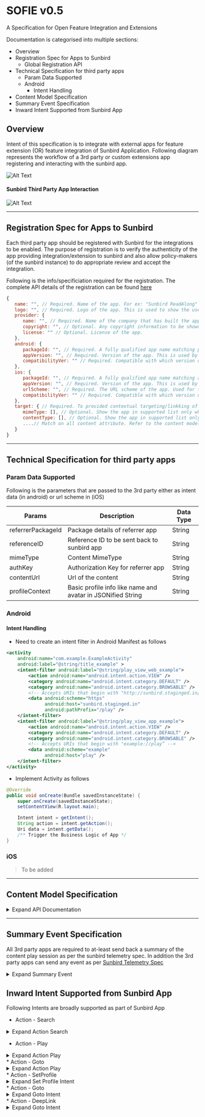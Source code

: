 # SOFIE v0.5
A Specification for Open Feature Integration and Extensions

Documentation is categorised into multiple sections:
* Overview
* Registration Spec for Apps to Sunbird
    * Global Registration API
* Technical Specification for third party apps
    * Param Data Supported
    * Android
      * Intent Handling
* Content Model Specification
* Summary Event Specification  
* Inward Intent Supported from Sunbird App  


## Overview
Intent of this specification is to integrate with external apps for feature extension (OR) feature integration of Sunbird Application. Following diagram represents the workflow of a 3rd party or custom extensions app registering and interacting with the sunbird app.

![Alt Text](attachments/2016411649/2164949010.png)




#### Sunbird Third Party App Interaction

![Alt Text](attachments/2016411649/2165604363.png)

---

## Registration Spec for Apps to Sunbird

Each third party app should be registered with Sunbird for the integrations to be enabled. The purpose of registration is to verify the authenticity of the app providing integration/extension to sunbird and also allow policy-makers (of the sunbird instance) to do appropriate review and accept the integration. 

Following is the info/specificiation required for the registration. The complete API details of the registration can be found [here](https://github.com/sunbird-specs/SOFIE/blob/main/registration.md)

```javascript
{
   name: "", // Required. Name of the app. For ex: "Sunbird ReadAlong"
   logo: "", // Required. Logo of the app. This is used to show the user to select the extension app he chooses to open with.
   provider: {
      name: "", // Required. Name of the company that has built the app
      copyright: "", // Optional. Any copyright information to be shown
      license: "" // Optional. License of the app.
   },
   android: {
      packageId: "", // Required. A fully qualified app name matching play store app id. For ex: "com.sunbird.readalong.app"
      appVersion: "", // Required. Version of the app. This is used by sunbird to check if the app is installed locally
      compatibilityVer: "" // Required. Compatible with which version of sunbird app.
   },
   ios: {
      packageId: "", // Required. A fully qualified app name matching app store app id. For ex: "com.sunbird.readalong.app"
      appVersion: "", // Required. Version of the app. This is used by sunbird to check if the app is installed locally
      urlScheme: "", // Required. The URL scheme of the app. Used for the app invocation.
      compatibilityVer: "" // Required. Compatible with which version of sunbird app.
   },
   target: { // Required. To provided contextual targeting/linkking of the app. For ex: Show "Open With" only for PDF content.
      mimeType: [], // Optional. Show the app in supported list only when matched the given mime types. For ex: mimeType: ["application/pdf"] would target only PDF content
      contentType: [], // Optional. Show the app in supported list only when matched the given content type. For ex: mimeType: ["application/pdf"] would target only PDF content
      ....// Match on all content attribute. Refer to the content model spec linked in the "Content Model Specification" section
   }
}
```
---

## Technical Specification for third party apps

### Param Data Supported

Following is the parameters that are passed to the 3rd party either as intent data (in android) or url scheme in (iOS)

| Params | Description | Data Type|
| -- | -- | -- |
| referrerPackageId | Package details of referrer app | String |
| referenceID | Reference ID to be sent back to sunbird app | String |
| mimeType | Content MimeType | String |
| authKey | Authorization Key for referrer app | String |
| contentUrl | Url of the content | String |
| profileContext | Basic profile info like name and avatar in JSONified String | String |

### Android

#### Intent Handling

* Need to create an intent filter in Android Manifest as follows 
```xml
<activity
    android:name="com.example.ExampleActivity"
    android:label="@string/title_example" >
    <intent-filter android:label="@string/play_view_web_example">
        <action android:name="android.intent.action.VIEW" />
        <category android:name="android.intent.category.DEFAULT" />
        <category android:name="android.intent.category.BROWSABLE" />
        <!-- Accepts URIs that begin with "http://sunbird.staginged.in/play” -->
        <data android:scheme="https"
              android:host="sunbird.staginged.in"
              android:pathPrefix="/play" />
    </intent-filter>
    <intent-filter android:label="@string/play_view_app_example">
        <action android:name="android.intent.action.VIEW" />
        <category android:name="android.intent.category.DEFAULT" />
        <category android:name="android.intent.category.BROWSABLE" />
        <!-- Accepts URIs that begin with "example://play” -->
        <data android:scheme="example"
              android:host="play" />
    </intent-filter>
</activity>
```
* Implement Activity as follows
```java
@Override
public void onCreate(Bundle savedInstanceState) {
    super.onCreate(savedInstanceState);
    setContentView(R.layout.main);

    Intent intent = getIntent();
    String action = intent.getAction();
    Uri data = intent.getData();
    /** Trigger the Business Logic of App */
}
```

### iOS

> To be added
---

## Content Model Specification
<details>
<summary>Expand API Documentation</summary>
The third party apps should do a HTTP GET call on the contentUrl parameter sent via the intent data.

```
GET intentdata.contentUrl

Headers {
  X-App-ID: <ID of the App>,
  X-App-Version: <Version of the App>,
  X-Device-ID: <Device Id>
}
```

```javascript
{
   id: "api.content.read",
   ver: "v1",
   ts: "2021-02-10 04:27:14:674+0000",
   params: {
      msgid: "90e184d1-c52c-106b-c410-6a168900ef05",
      err: "",
      status: "success",
      errmsg: ""
   },
   responseCode: "OK",
   result: {
      content: {} // Refer to the content model schema defined below
   }
}
```
For More Details on the content model refer Sunbird Documentation.
* content - https://github.com/sunbird-specs/LearningObjectModel/blob/main/v1/schemas/content/1.0/schema.json
* collection - https://github.com/sunbird-specs/LearningObjectModel/blob/main/v1/schemas/collection/1.0/schema.json
</details>

---

## Summary Event Specification

All 3rd party apps are required to at-least send back a summary of the content play session as per the sunbird telemetry spec. In addition the 3rd party apps can send any event as per [Sunbird Telemetry Spec](https://github.com/sunbird-specs/Telemetry/blob/main/specification.md)
<details>
<summary>Expand Summary Event</summary>
https://github.com/sunbird-specs/Telemetry/blob/main/v3_event_details.md/#summary

```javascript
{
  "edata": {
    "type": String, // Required. Type of summary. Free text. "session", "app", "tool" etc
    "mode": String, // Optional.
    "starttime": Long, // Required. Epoch Timestamp of app start. Retrieved from first event.
    "endtime": Long, // Required. Epoch Timestamp of app end. Retrieved from last event.
    "timespent": Double, // Required. Total time spent by visitor on app in seconds excluding idle time.
    "pageviews": Long, // Required. Total page views per session(count of CP_IMPRESSION)
    "interactions": Long, // Required. Count of interact events
    "envsummary": [{ // Optional
        "env": String, // High level env within the app (content, domain, resources, community)
        "timespent": Double, // Time spent per env
        "visits": Long // count of times the environment has been visited
    }],
    "eventssummary": [{ // Optional
        "id": String, // event id such as CE_START, CE_END, CP_INTERACT etc.
        "count": Long // Count of events.
    }],
    "pagesummary": [{ // Optional
        "id": String, // Page id
        "type": String, // type of page - view/edit
        "env": String, // env of page
        "timespent": Double, // Time taken per page
        "visits": Long // Number of times each page was visited
    }],
    "extra": [{ // Optional. Additional summary data specific to mime type or app. For ex: wordsPerMin
        "id": String, // Required. Key for the extra data
        "value": String // Required. Value for the extra data
    }]
  }
}
```
</details>

## Inward Intent Supported from Sunbird App

Following Intents are broadly supported as part of Sunbird App

* Action - Search
<details>  
    <summary>
    Expand Action Search
    </summary>
    ```
    package: 'org.sunbird.app',
    action: 'android.intent.action.VIEW',
    extras: {
         type: 'ACTION_SEARCH',
         payload: {
             request: {
                 {"filters":
                    {
                        "se_boards":["CBSE"],
                        "se_mediums":["English"],
                        "se_gradeLevels":["Class 10"],
                        "subject":[],
                        "audience":[],
                        "primaryCategory":["Digital Textbook"]},
                        "fields":[
                            "name","appIcon","mimeType","gradeLevel","identifier","medium","pkgVersion","board","subject","resourceType","primaryCategory","contentType","channel","organisation","trackable","se_boards","se_subjects","se_mediums","se_gradeLevels"],
                        "facets":["subject"]}
             }
         }
    }
    ```
</details>

* Action - Play
<details>  
    <summary>
    Expand Action Play
    </summary>
    ```
    package: 'org.sunbird.app',
    action: 'android.intent.action.VIEW',
    extras: {
         type: 'ACTION_PLAY',
         payload: {
             request: {
                 "objectId": "do_id", // Can be Content ID/Question Set ID/Event Set ID/                     // Action Set ID
                 "collection": "do_id"
             }
         }
    }
    ```
</details>
* Action - Goto
<details>  
    <summary>
    Expand Action Play
    </summary>
    ```
    package: 'org.sunbird.app',
    action: 'android.intent.action.VIEW',
    extras: {
         type: 'ACTION_GOTO',
         payload: {
             request: {
                 "route": "routeUrl", 
                 "params": {
                     ....     // Can be optional
                 }
             }
         }
    }
    ```
</details>
* Action - SetProfile
<details>  
    <summary>
    Expand Set Profile Intent
    </summary>
    ```
    package: 'org.sunbird.app',
    action: 'android.intent.action.VIEW',
    extras: {
         type: 'ACTION_SETPROFILE',
         type: 'ACTION_SEARCH',
         payload: {
             request: {
                 {"filters":
                    {
                        "se_boards":["CBSE"],
                        "se_mediums":["English"],
                        "se_gradeLevels":["Class 10"]
                    }
                }
            }
         }
    }   
    ```
</details>
* Action - Goto
<details>  
    <summary>
    Expand Goto Intent
    </summary>
    ```
    package: 'org.sunbird.app',
    action: 'android.intent.action.VIEW',
    extras: {
         type: 'ACTION_GOTO',
         payload: {
             request: {
                 "route": "routeUrl", 
                 "params": {
                     ....     // Can be optional
                 }
             }
         }
    }
    ```
</details>
* Action - DeepLink
<details>  
    <summary>
    Expand Goto Intent
    </summary>
    ```
    package: 'org.sunbird.app',
    action: 'android.intent.action.VIEW',
    extras: {
         type: 'ACTION_DEEPLINK',
         payload: {
             request: {
                 "url": "routeUrl"
             }
         }
    }
    ```
</details>